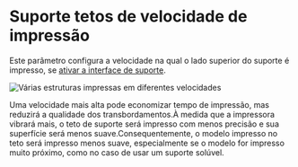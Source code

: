 Suporte tetos de velocidade de impressão
====
Este parâmetro configura a velocidade na qual o lado superior do suporte é impresso, se [ativar a interface de suporte](../Support/Support_Interface_able.md).

![Várias estruturas impressas em diferentes velocidades](../../../articles/images/speed_difference.png)

Uma velocidade mais alta pode economizar tempo de impressão, mas reduzirá a qualidade dos transbordamentos.À medida que a impressora vibrará mais, o teto de suporte será impresso com menos precisão e sua superfície será menos suave.Consequentemente, o modelo impresso no teto será impresso menos suave, especialmente se o modelo for impresso muito próximo, como no caso de usar um suporte solúvel.
